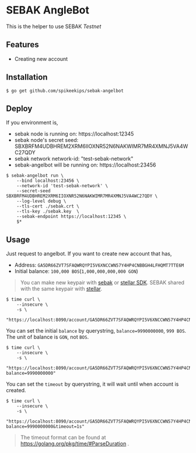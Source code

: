 # SEBAK AngleBot

This is the helper to use SEBAK *Testnet*

## Features

* Creating new account

## Installation

```
$ go get github.com/spikeekips/sebak-angelbot
```

## Deploy

If you environment is,

* sebak node is running on: https://localhost:12345
* sebak node's secret seed: SBXBRFM4UDBHREM2XRM6IIOXNR52N6NAKWIMR7MR4XMNJ5VA4WC27QDY
* sebak network network-id: "test-sebak-network"
* sebak-angelbot will be running on: https://localhost:23456

```
$ sebak-angelbot run \
	--bind localhost:23456 \
	--network-id 'test-sebak-network' \
	--secret-seed SBXBRFM4UDBHREM2XRM6IIOXNR52N6NAKWIMR7MR4XMNJ5VA4WC27QDY \
	--log-level debug \
	--tls-cert ./sebak.crt \
	--tls-key ./sebak.key  \
	--sebak-endpoint https://localhost:12345 \
    $*
```

## Usage

Just request to angelbot. If you want to create new account that has,

* Address: `GA5DR66ZVT7SFAQWRQYPI5V6XNCCWN57Y4HP4CNBBGH4LFHQMT7TTE6M`
* Initial balance: `100,000 BOS`(`1,000,000,000,000 GON`)

> You can make new keypair with [sebak](https://github.com/bosnet/sebak) or  [stellar SDK](https://www.stellar.org/developers/reference/). SEBAK shared with the same keypair with [stellar](https://www.stellar.org/developers/).

```
$ time curl \
    --insecure \
    -s \
    "https://localhost:8090/account/GA5DR66ZVT7SFAQWRQYPI5V6XNCCWN57Y4HP4CNBBGH4LFHQMT7TTE6M"
```

You can set the initial `balance` by querystring, `balance=9990000000`, `999 BOS`. The unit of balance is `GON`, not `BOS`.

```
$ time curl \
    --insecure \
    -s \
    "https://localhost:8090/account/GA5DR66ZVT7SFAQWRQYPI5V6XNCCWN57Y4HP4CNBBGH4LFHQMT7TTE6M?balance=9990000000"
```

You can set the `timeout` by querystring, it will wait until when account is created.

```
$ time curl \
    --insecure \
    -s \
    "https://localhost:8090/account/GA5DR66ZVT7SFAQWRQYPI5V6XNCCWN57Y4HP4CNBBGH4LFHQMT7TTE6M?balance=9990000000&timeout=1s"
```
> The timeout format can be found at https://golang.org/pkg/time/#ParseDuration .
